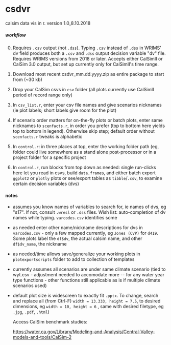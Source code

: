 # csdvr
 calsim data vis in r. version 1.0_8.10.2018
 
##### workflow #####

0. Requires `.csv` output (not `.dss`). Typing `.csv` instead of `.dss` in WRIMS' dv field produces both a `.csv` and `.dss` output decision variable "dv" file. Requires WRIMS versions from 2018 or later. Accepts either CalSimII or CalSim 3.0 output, but set up currently only for CalSimII's time range.
1. Download  most recent csdvr_mm.dd.yyyy.zip as entire package to start from (~30 kb) 
3. Drop your CalSim csvs in `csv` folder (all plots currently use CalSimII period of record range only)
2. In `csv_list.r`, enter your csv file names and give scenarios nicknames (ie plot labels; short labels give room for the plot)


4. If scenario order matters for on-the-fly plots or batch plots, enter same nicknames to `scenfacts.r`, in order you prefer (top to bottom here yields top to bottom in legend). Otherwise skip step; default order without `scenfacts.r` tweaks is alphabetic

5. In `control.r`: in three places at top, enter the working folder path (eg, folder could live somewhere as a stand alone post-processor or in a project folder for a specific project

6. In `control.r`, run blocks from top down as needed: single run-clicks here let you read in csvs, build `data.frame`s, and either batch export `ggplot2` or `plotly` plots or see/export tables as `tibble`/`.csv`, to examine certain decision variables (dvs)

#### notes #####
- assumes you know names of variables to search for, ie names of dvs, eg "s17". If not, consult `.wresl` or `.dss` files. Wish list: auto-completion of dv names while typing. `varcodes.csv` identifies some
- as needed enter other name/nickname descriptions for dvs in `varcodes.csv` - only a few mapped currently, eg `Jones (CVP)` for `d419`. Some plots label the `df$dv`, the actual calsim name, and other `df$dv_name`, the nickname 
- as needed/time allows save/generalize your working plots in `plotexportscripts` folder to add to collection of templates
- currently assumes all scenarios are under same climate scenario (tied to wyt.csv - adjustment needed to accomodate more -- for any water  year type functions - other functions still applicable as is if multiple climate scenarios used)
- default plot size is widescreen to exactly fit `.pptx`. To change, search and replace all (from Ctrl-F) `width = 13.333, height = 7.5`, to desired dimensions, eg `width = 10, height = 6` , same with desired filetype, eg `.jpg`, `.pdf`, `.html`)
  
  Access CalSim benchmark studies:
  
  https://water.ca.gov/Library/Modeling-and-Analysis/Central-Valley-models-and-tools/CalSim-2

